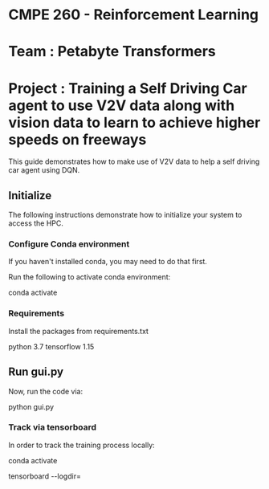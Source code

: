 # CMPE 260 - Reinforcement Learning
# Team : Petabyte Transformers
# Project : Training a Self Driving Car agent to use V2V data along with vision data to learn to achieve higher speeds on freeways


This guide demonstrates how to make use of V2V data to help a self driving car agent using DQN.

## Initialize

The following instructions demonstrate how to initialize your system to access the HPC.


### Configure Conda environment

If you haven't installed conda, you may need to do that first.

Run the following to activate conda environment:

conda activate <environment-name>

### Requirements  

Install the packages from requirements.txt

python 3.7
tensorflow 1.15


## Run gui.py

Now, run the code via:

python gui.py


### Track via tensorboard

In order to track the training process locally:

conda activate <environment-name>

tensorboard --logdir=<location-of-the-log-directory>

